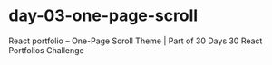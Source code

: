 # day-03-one-page-scroll
React portfolio – One-Page Scroll Theme | Part of 30 Days 30 React Portfolios Challenge
